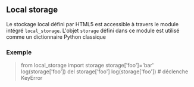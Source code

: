 Local storage
-------------

Le stockage local défini par HTML5 est accessible à travers le module intégré `local_storage`. L'objet `storage` défini dans ce module est utilisé comme un dictionnaire Python classique

### Exemple

>    from local_storage import storage
>    storage['foo']='bar'
>    log(storage['foo'])
>    del storage['foo']
>    log(storage['foo']) # déclenche KeyError
